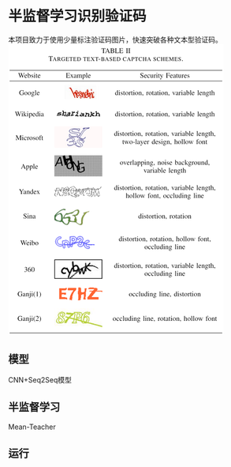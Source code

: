 # 半监督学习识别验证码

本项目致力于使用少量标注验证码图片，快速突破各种文本型验证码。
![image](https://github.com/2594306528/semi-supervised-for-captcha/blob/main/images/1.png)

## 模型

CNN+Seq2Seq模型

## 半监督学习

Mean-Teacher

## 运行



